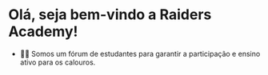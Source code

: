 # Olá, seja bem-vindo a Raiders Academy!

- 👩‍💻 Somos um fórum de estudantes para garantir a participação e ensino ativo para os calouros.

<div>
 <a href="[https://evllinlima](https://github.com/evllinlima)">
</div>
